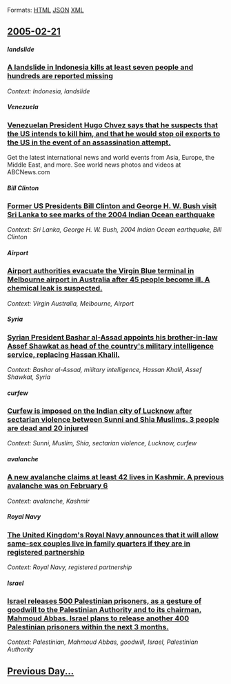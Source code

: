 
Formats: [HTML](2005/02/21/index.html)  [JSON](2005/02/21/index.json)  [XML](2005/02/21/index.xml)  

## [2005-02-21](/news/2005/02/21/index.md)

##### landslide
### [ A landslide in Indonesia kills at least seven people and hundreds are reported missing ](/news/2005/02/21/a-landslide-in-indonesia-kills-at-least-seven-people-and-hundreds-are-reported-missing.md)
_Context: Indonesia, landslide_

##### Venezuela
### [ Venezuelan President Hugo Chvez says that he suspects that the US intends to kill him, and that he would stop oil exports to the US in the event of an assassination attempt. ](/news/2005/02/21/venezuelan-president-hugo-chavez-says-that-he-suspects-that-the-us-intends-to-kill-him-and-that-he-would-stop-oil-exports-to-the-us-in-the.md)
Get the latest international news and world events from Asia, Europe, the Middle East, and more. See world news photos and videos at ABCNews.com

##### Bill Clinton
### [ Former US Presidents Bill Clinton and George H. W. Bush visit Sri Lanka to see marks of the 2004 Indian Ocean earthquake ](/news/2005/02/21/former-us-presidents-bill-clinton-and-george-h-w-bush-visit-sri-lanka-to-see-marks-of-the-2004-indian-ocean-earthquake.md)
_Context: Sri Lanka, George H. W. Bush, 2004 Indian Ocean earthquake, Bill Clinton_

##### Airport
### [ Airport authorities evacuate the Virgin Blue terminal in Melbourne airport in Australia after 45 people become ill. A chemical leak is suspected. ](/news/2005/02/21/airport-authorities-evacuate-the-virgin-blue-terminal-in-melbourne-airport-in-australia-after-45-people-become-ill-a-chemical-leak-is-susp.md)
_Context: Virgin Australia, Melbourne, Airport_

##### Syria
### [ Syrian President Bashar al-Assad appoints his brother-in-law Assef Shawkat as head of the country's military intelligence service, replacing Hassan Khalil.](/news/2005/02/21/syrian-president-bashar-al-assad-appoints-his-brother-in-law-assef-shawkat-as-head-of-the-country-s-military-intelligence-service-replacin.md)
_Context: Bashar al-Assad, military intelligence, Hassan Khalil, Assef Shawkat, Syria_

##### curfew
### [ Curfew is imposed on the Indian city of Lucknow after sectarian violence between Sunni and Shia Muslims. 3 people are dead and 20 injured ](/news/2005/02/21/curfew-is-imposed-on-the-indian-city-of-lucknow-after-sectarian-violence-between-sunni-and-shia-muslims-3-people-are-dead-and-20-injured.md)
_Context: Sunni, Muslim, Shia, sectarian violence, Lucknow, curfew_

##### avalanche
### [ A new avalanche claims at least 42 lives in Kashmir. A previous avalanche was on February 6 ](/news/2005/02/21/a-new-avalanche-claims-at-least-42-lives-in-kashmir-a-previous-avalanche-was-on-february-6.md)
_Context: avalanche, Kashmir_

##### Royal Navy
### [ The United Kingdom's Royal Navy announces that it will allow same-sex couples live in family quarters if they are in registered partnership ](/news/2005/02/21/the-united-kingdom-s-royal-navy-announces-that-it-will-allow-same-sex-couples-live-in-family-quarters-if-they-are-in-registered-partnership.md)
_Context: Royal Navy, registered partnership_

##### Israel
### [ Israel releases 500 Palestinian prisoners, as a gesture of goodwill to the Palestinian Authority and to its chairman, Mahmoud Abbas. Israel plans to release another 400 Palestinian prisoners within the next 3 months. ](/news/2005/02/21/israel-releases-500-palestinian-prisoners-as-a-gesture-of-goodwill-to-the-palestinian-authority-and-to-its-chairman-mahmoud-abbas-israel.md)
_Context: Palestinian, Mahmoud Abbas, goodwill, Israel, Palestinian Authority_

## [Previous Day...](/news/2005/02/20/index.md)


